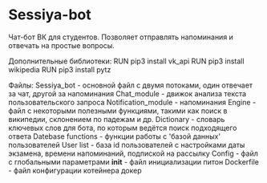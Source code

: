 # Sessiya-bot
Чат-бот ВК для студентов. Позволяет отправлять напоминания и отвечать на простые вопросы.

Дополнительные библиотеки:
RUN pip3 install vk_api
RUN pip3 install wikipedia
RUN pip3 install pytz

Файлы:
Sessiya_bot - основной файл с двумя потоками, один отвечает за чат, другой за напоминания
Chat_module - движок анализа текста пользовательского запроса
Notification_module - напоминания
Engine - файл с некоторыми полезными функциями, такими как поиск в википедии, склонением по падежам и др.
Dictionary - словарь ключевых слов для бота, по которым ведётся поиск подходящего ответа
Datebase functions - функции работы с 'базой данных' пользователей
User list - база id пользователей с настройками даты экзамена, времени напоминаний, подпиской на рассылку
Config - файл с глобальными параметрами
__init__ - файл инициализации питон
Dockerfile - файл конфигурации котейнера докер
